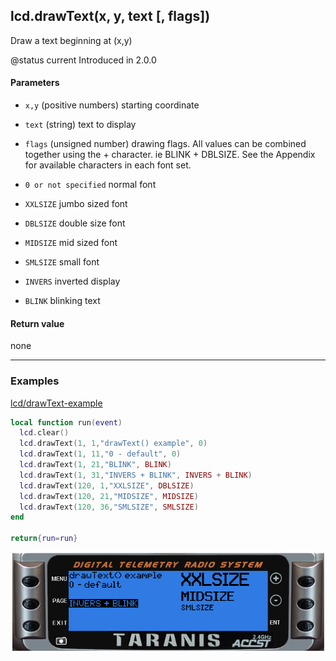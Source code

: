 <!-- This file was generated by the script. Do not edit it, any changes will be lost! -->

## lcd.drawText(x, y, text [, flags])



Draw a text beginning at (x,y)

@status current Introduced in 2.0.0


#### Parameters

* `x,y` (positive numbers) starting coordinate

* `text` (string) text to display

* `flags` (unsigned number) drawing flags. All values can be
combined together using the + character. ie BLINK + DBLSIZE.
See the Appendix for available characters in each font set.
 * `0 or not specified` normal font
 * `XXLSIZE` jumbo sized font
 * `DBLSIZE` double size font
 * `MIDSIZE` mid sized font
 * `SMLSIZE` small font
 * `INVERS` inverted display
 * `BLINK` blinking text



#### Return value

none



---

### Examples

<a class="dlbtn" href="https://raw.githubusercontent.com/opentx/lua-reference-guide/master/lcd/drawText-example.lua">lcd/drawText-example</a>

```lua
local function run(event)
  lcd.clear()
  lcd.drawText(1, 1,"drawText() example", 0)
  lcd.drawText(1, 11,"0 - default", 0)
  lcd.drawText(1, 21,"BLINK", BLINK)
  lcd.drawText(1, 31,"INVERS + BLINK", INVERS + BLINK)
  lcd.drawText(120, 1,"XXLSIZE", DBLSIZE)
  lcd.drawText(120, 21,"MIDSIZE", MIDSIZE)
  lcd.drawText(120, 36,"SMLSIZE", SMLSIZE)
end

return{run=run}
```

![](drawText-example.png)

